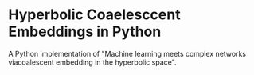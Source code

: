 # Hyperbolic Coaelesccent Embeddings in Python

A Python implementation of "Machine learning meets complex networks viacoalescent embedding in the hyperbolic space".